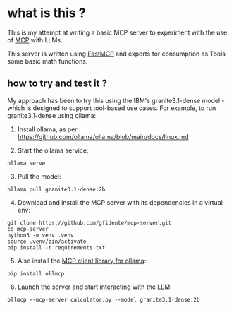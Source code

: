 # what is this ?

This is my attempt at writing a basic MCP server to experiment with the use of [MCP](https://modelcontextprotocol.io/introduction) with LLMs.

This server is written using [FastMCP](https://github.com/jlowin/fastmcp) and exports for consumption as Tools some basic math functions.

## how to try and test it ?

My approach has been to try this using the IBM's granite3.1-dense model - which is designed to support tool-based use cases. For example, to run granite3.1-dense using ollama:

1. Install ollama, as per https://github.com/ollama/ollama/blob/main/docs/linux.md

2. Start the ollama service:
```
ollama serve
```

3. Pull the model:
```
ollama pull granite3.1-dense:2b
```

4. Download and install the MCP server with its dependencies in a virtual env:
```
git clone https://github.com/gfidente/mcp-server.git
cd mcp-server
python3 -m venv .venv
source .venv/bin/activate
pip install -r requirements.txt
```

5. Also install the [MCP client library for ollama](https://github.com/jonigl/mcp-client-for-ollama):
```
pip install ollmcp
```

6. Launch the server and start interacting with the LLM:
```
ollmcp --mcp-server calculator.py --model granite3.1-dense:2b
```

